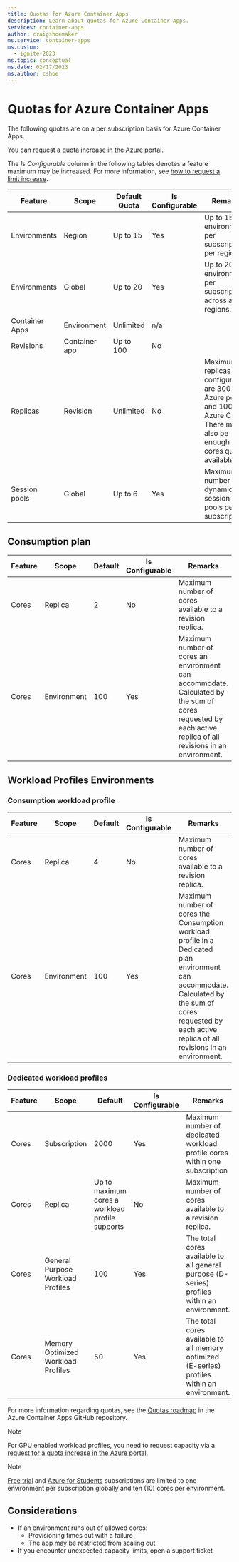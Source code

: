 ```yaml
---
title: Quotas for Azure Container Apps
description: Learn about quotas for Azure Container Apps.
services: container-apps
author: craigshoemaker
ms.service: container-apps
ms.custom:
  - ignite-2023
ms.topic: conceptual
ms.date: 02/17/2023
ms.author: cshoe
---
```


# Quotas for Azure Container Apps

The following quotas are on a per subscription basis for Azure Container Apps.

You can [request a quota increase in the Azure portal](/azure/quotas/quickstart-increase-quota-portal).

The *Is Configurable* column in the following tables denotes a feature maximum may be increased. For more information, see [how to request a limit increase](faq.yml#how-can-i-request-a-quota-increase-).

| Feature | Scope | Default Quota | Is Configurable | Remarks |
|--|--|--|--|--|
| Environments | Region |  Up to 15 | Yes | Up to 15 environments per subscription, per region. |
| Environments | Global | Up to 20 | Yes | Up to 20 environments per subscription, across all regions. |
| Container Apps | Environment | Unlimited | n/a | |
| Revisions | Container app | Up to 100 | No | |
| Replicas | Revision | Unlimited | No | Maximum replicas configurable are 300 in Azure portal and 1000 in Azure CLI. There must also be enough cores quota available. |
| Session pools | Global | Up to 6 | Yes | Maximum number of dynamic session pools per subscription. |

## Consumption plan

| Feature | Scope | Default | Is Configurable | Remarks |
|--|--|--|--|--|
| Cores | Replica | 2 | No | Maximum number of cores available to a revision replica. |
| Cores | Environment | 100 | Yes | Maximum number of cores an environment can accommodate. Calculated by the sum of cores requested by each active replica of all revisions in an environment. |

## Workload Profiles Environments

### Consumption workload profile

| Feature | Scope | Default | Is Configurable | Remarks |
|--|--|--|--|--|
| Cores | Replica | 4 | No | Maximum number of cores available to a revision replica. |
| Cores | Environment | 100 | Yes | Maximum number of cores the Consumption workload profile in a Dedicated plan environment can accommodate. Calculated by the sum of cores requested by each active replica of all revisions in an environment. |

### Dedicated workload profiles

| Feature | Scope | Default | Is Configurable | Remarks |
|--|--|--|--|--|
| Cores | Subscription | 2000 | Yes  | Maximum number of dedicated workload profile cores within one subscription | 
| Cores | Replica | Up to maximum cores a workload profile supports | No | Maximum number of cores available to a revision replica. |
| Cores | General Purpose Workload Profiles | 100 | Yes | The total cores available to all general purpose (D-series) profiles within an environment. |
| Cores | Memory Optimized Workload Profiles | 50 | Yes | The total cores available to all memory optimized (E-series) profiles within an environment. |

For more information regarding quotas, see the [Quotas roadmap](https://github.com/microsoft/azure-container-apps/issues/503) in the Azure Container Apps GitHub repository.

> [!NOTE]
> For GPU enabled workload profiles, you need to request capacity via a [request for a quota increase in the Azure portal](/azure/quotas/quickstart-increase-quota-portal).

> [!NOTE]
> [Free trial](https://azure.microsoft.com/offers/ms-azr-0044p) and [Azure for Students](https://azure.microsoft.com/free/students/) subscriptions are limited to one environment per subscription globally and ten (10) cores per environment.

## Considerations

* If an environment runs out of allowed cores:
  * Provisioning times out with a failure
  * The app may be restricted from scaling out
* If you encounter unexpected capacity limits, open a support ticket
